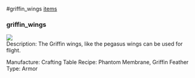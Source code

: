 #griffin_wings
<a href="/posts/wiki/items">items</a>
<div class="iteminfo">
<h3>griffin_wings</h3>
<img class="pixelimage" src="https://dragon-force-studio.com/images/EF_wiki/griffin_wings.png">

</div>
Description:  The Griffin wings, like the pegasus wings can be used for flight.

Manufacture:  Crafting Table
Recipe:  Phantom Membrane, Griffin Feather
Type:  Armor